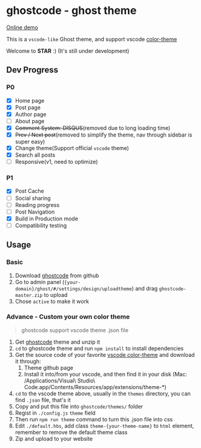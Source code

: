 # ghostcode - ghost theme

[Online demo](http://wuliwa.la/)

This is a `vscode-like` Ghost theme, and support vscode [color-theme](https://marketplace.visualstudio.com/search?term=tag%3Acolor-theme&target=VSCode&category=All%20categories&sortBy=Relevance)

Welcome to <b>STAR</b> :) (It's still under development)

## Dev Progress

### P0
- [x] Home page
- [x] Post page
- [x] Author page
- [ ] About page
- [x] ~~Comment System: DISQUS~~(removed due to long loading time)
- [x] ~~Prev / Next post~~(removed to simplify the theme, nav through sidebar is super easy)
- [x] Change theme(Support official `vscode` theme)
- [x] Search all posts
- [ ] Responsive(v1, need to optimize)

### P1
- [x] Post Cache
- [ ] Social sharing
- [ ] Reading progress
- [ ] Post Navigation
- [x] Build in Production mode
- [ ] Compatibility testing

## Usage

### Basic
1. Download [ghostcode](https://github.com/rangzf/ghostcode/archive/master.zip) from github
2. Go to admin panel (`{your-domain}/ghost/#/settings/design/uploadtheme`) and drag `ghostcode-master.zip` to upload
3. Chose `active` to make it work

### Advance - Custom your own color theme
> ghostcode support vscode theme .json file
 

1. Get [ghostcode](https://github.com/rangzf/ghostcode/archive/master.zip) theme and unzip it
2. `cd` to ghostcode theme and run `npm install` to install dependencies
3. Get the source code of your favorite [vscode color-theme](https://marketplace.visualstudio.com/search?term=tag%3Acolor-theme&target=VSCode&category=All%20categories&sortBy=Relevance) and download it through:
	1. Theme github page
	2. Install it into/from your vscode, and then find it in your disk (Mac: /Applications/Visual\ Studio\ Code.app/Contents/Resources/app/extensions/theme-*)
4. `cd` to the vscode theme above, usually in the `themes` directory, you can find `.json` file, that's it
5. Copy and put this file into `ghostcode/themes/` folder
6. Regist in `./config.js` `theme` field
7. Then run `npm run theme` command to turn this .json file into css
7. Edit `./default.hbs`, add class `theme-{your-theme-name}` to `html` element, remember to remove the default theme class
8. Zip and upload to your website


